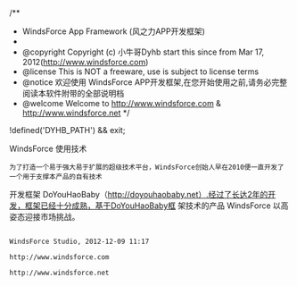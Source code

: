 /**
 * WindsForce App Framework (风之力APP开发框架)
 *
 * @copyright    Copyright (c) 小牛哥Dyhb start this since from Mar 17, 2012(http://www.windsforce.com)
 * @license        This is NOT a freeware, use is subject to license terms
 * @notice         欢迎使用 WindsForce APP开发框架,在您开始使用之前,请务必完整阅读本软件附带的全部说明档
 * @welcome     Welcome to http://www.windsforce.com & http://www.windsforce.net
 */

!defined('DYHB_PATH') && exit;

WindsForce 使用技术

    为了打造一个易于强大易于扩展的超级技术平台，WindsForce创始人早在2010便一直开发了一个用于支撑本产品的自有技术
开发框架 DoYouHaoBaby（http://doyouhaobaby.net）.经过了长达2年的开发，框架已经十分成熟，基于DoYouHaoBaby框
架技术的产品 WindsForce 以高姿态迎接市场挑战。


                                                                                                                                    WindsForce Studio, 2012-12-09 11:17
                                                                                                                                    http://www.windsforce.com
                                                                                                                                    http://www.windsforce.net